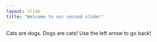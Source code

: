 ```yaml
---
layout: slide
title: "Welcome to our second slide!"
---
```

Cats are dogs. Dogs are cats!
Use the left arrow to go back!
